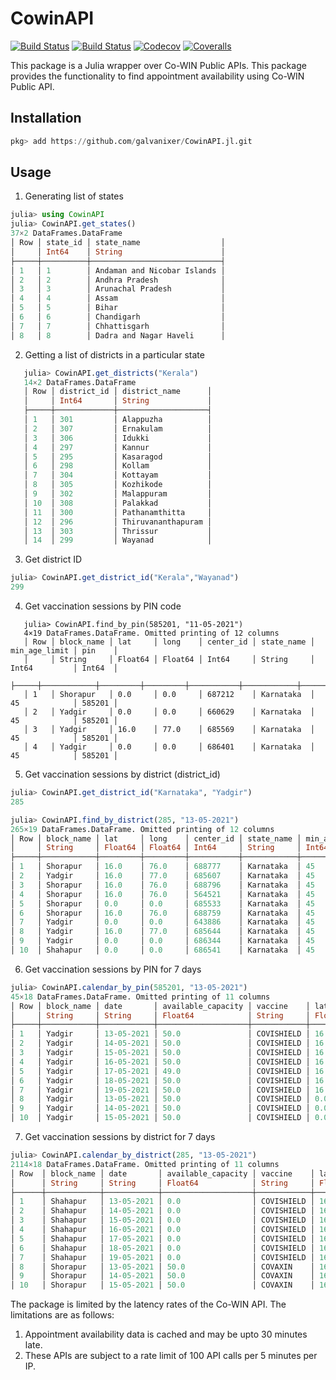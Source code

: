 # CowinAPI

[![Build Status](https://travis-ci.com/galvanixer/CowinAPI.jl.svg?branch=master)](https://travis-ci.com/galvanixer/CowinAPI.jl)
[![Build Status](https://ci.appveyor.com/api/projects/status/github/galvanixer/CowinAPI.jl?svg=true)](https://ci.appveyor.com/project/galvanixer/CowinAPI-jl)
[![Codecov](https://codecov.io/gh/galvanixer/CowinAPI.jl/branch/master/graph/badge.svg)](https://codecov.io/gh/galvanixer/CowinAPI.jl)
[![Coveralls](https://coveralls.io/repos/github/galvanixer/CowinAPI.jl/badge.svg?branch=master)](https://coveralls.io/github/galvanixer/CowinAPI.jl?branch=master)

This package is a Julia wrapper over Co-WIN Public APIs. This package provides the functionality to find appointment availability using Co-WIN Public API. 

## Installation

```julia 
pkg> add https://github.com/galvanixer/CowinAPI.jl.git
```

## Usage 

1. Generating list of states

```julia 
julia> using CowinAPI
julia> CowinAPI.get_states()
37×2 DataFrames.DataFrame
│ Row │ state_id │ state_name                  │
│     │ Int64    │ String                      │
├─────┼──────────┼─────────────────────────────┤
│ 1   │ 1        │ Andaman and Nicobar Islands │
│ 2   │ 2        │ Andhra Pradesh              │
│ 3   │ 3        │ Arunachal Pradesh           │
│ 4   │ 4        │ Assam                       │
│ 5   │ 5        │ Bihar                       │
│ 6   │ 6        │ Chandigarh                  │
│ 7   │ 7        │ Chhattisgarh                │
│ 8   │ 8        │ Dadra and Nagar Haveli      │

```

2. Getting a list of districts in a particular state 

```julia 
   julia> CowinAPI.get_districts("Kerala")
   14×2 DataFrames.DataFrame
   │ Row │ district_id │ district_name      │
   │     │ Int64       │ String             │
   ├─────┼─────────────┼────────────────────┤
   │ 1   │ 301         │ Alappuzha          │
   │ 2   │ 307         │ Ernakulam          │
   │ 3   │ 306         │ Idukki             │
   │ 4   │ 297         │ Kannur             │
   │ 5   │ 295         │ Kasaragod          │
   │ 6   │ 298         │ Kollam             │
   │ 7   │ 304         │ Kottayam           │
   │ 8   │ 305         │ Kozhikode          │
   │ 9   │ 302         │ Malappuram         │
   │ 10  │ 308         │ Palakkad           │
   │ 11  │ 300         │ Pathanamthitta     │
   │ 12  │ 296         │ Thiruvananthapuram │
   │ 13  │ 303         │ Thrissur           │
   │ 14  │ 299         │ Wayanad            │
```

3. Get district ID
```julia
julia> CowinAPI.get_district_id("Kerala","Wayanad")
299
```

4. Get vaccination sessions by PIN code

```
   julia> CowinAPI.find_by_pin(585201, "11-05-2021")
   4×19 DataFrames.DataFrame. Omitted printing of 12 columns
   │ Row │ block_name │ lat     │ long    │ center_id │ state_name │ min_age_limit │ pin    │
   │     │ String     │ Float64 │ Float64 │ Int64     │ String     │ Int64         │ Int64  │
   ├─────┼────────────┼─────────┼─────────┼───────────┼────────────┼───────────────┼────────┤
   │ 1   │ Shorapur   │ 0.0     │ 0.0     │ 687212    │ Karnataka  │ 45            │ 585201 │
   │ 2   │ Yadgir     │ 0.0     │ 0.0     │ 660629    │ Karnataka  │ 45            │ 585201 │
   │ 3   │ Yadgir     │ 16.0    │ 77.0    │ 685569    │ Karnataka  │ 45            │ 585201 │
   │ 4   │ Yadgir     │ 0.0     │ 0.0     │ 686401    │ Karnataka  │ 45            │ 585201 │
```


5. Get vaccination sessions by district (district_id)
```julia
julia> CowinAPI.get_district_id("Karnataka", "Yadgir")
285

julia> CowinAPI.find_by_district(285, "13-05-2021")
265×19 DataFrames.DataFrame. Omitted printing of 12 columns
│ Row │ block_name │ lat     │ long    │ center_id │ state_name │ min_age_limit │ pin    │
│     │ String     │ Float64 │ Float64 │ Int64     │ String     │ Int64         │ Int64  │
├─────┼────────────┼─────────┼─────────┼───────────┼────────────┼───────────────┼────────┤
│ 1   │ Shorapur   │ 16.0    │ 76.0    │ 688777    │ Karnataka  │ 45            │ 585224 │
│ 2   │ Yadgir     │ 16.0    │ 77.0    │ 685607    │ Karnataka  │ 45            │ 585321 │
│ 3   │ Shorapur   │ 16.0    │ 76.0    │ 688796    │ Karnataka  │ 45            │ 585224 │
│ 4   │ Shorapur   │ 16.0    │ 76.0    │ 564521    │ Karnataka  │ 45            │ 585215 │
│ 5   │ Shorapur   │ 0.0     │ 0.0     │ 685533    │ Karnataka  │ 45            │ 585220 │
│ 6   │ Shorapur   │ 16.0    │ 76.0    │ 688759    │ Karnataka  │ 45            │ 585215 │
│ 7   │ Yadgir     │ 0.0     │ 0.0     │ 643886    │ Karnataka  │ 45            │ 585202 │
│ 8   │ Yadgir     │ 16.0    │ 77.0    │ 685644    │ Karnataka  │ 45            │ 585202 │
│ 9   │ Yadgir     │ 0.0     │ 0.0     │ 686344    │ Karnataka  │ 45            │ 585202 │
│ 10  │ Shahapur   │ 0.0     │ 0.0     │ 686541    │ Karnataka  │ 45            │ 585309 │
```

6. Get vaccination sessions by PIN for 7 days
```julia
julia> CowinAPI.calendar_by_pin(585201, "13-05-2021")
45×18 DataFrames.DataFrame. Omitted printing of 11 columns
│ Row │ block_name │ date       │ available_capacity │ vaccine    │ lat     │ long    │ center_id │
│     │ String     │ String     │ Float64            │ String     │ Float64 │ Float64 │ Int64     │
├─────┼────────────┼────────────┼────────────────────┼────────────┼─────────┼─────────┼───────────┤
│ 1   │ Yadgir     │ 13-05-2021 │ 50.0               │ COVISHIELD │ 16.0    │ 77.0    │ 685569    │
│ 2   │ Yadgir     │ 14-05-2021 │ 50.0               │ COVISHIELD │ 16.0    │ 77.0    │ 685569    │
│ 3   │ Yadgir     │ 15-05-2021 │ 50.0               │ COVISHIELD │ 16.0    │ 77.0    │ 685569    │
│ 4   │ Yadgir     │ 16-05-2021 │ 50.0               │ COVISHIELD │ 16.0    │ 77.0    │ 685569    │
│ 5   │ Yadgir     │ 17-05-2021 │ 49.0               │ COVISHIELD │ 16.0    │ 77.0    │ 685569    │
│ 6   │ Yadgir     │ 18-05-2021 │ 50.0               │ COVISHIELD │ 16.0    │ 77.0    │ 685569    │
│ 7   │ Yadgir     │ 19-05-2021 │ 50.0               │ COVISHIELD │ 16.0    │ 77.0    │ 685569    │
│ 8   │ Yadgir     │ 13-05-2021 │ 50.0               │ COVISHIELD │ 0.0     │ 0.0     │ 686401    │
│ 9   │ Yadgir     │ 14-05-2021 │ 50.0               │ COVISHIELD │ 0.0     │ 0.0     │ 686401    │
│ 10  │ Yadgir     │ 15-05-2021 │ 50.0               │ COVISHIELD │ 0.0     │ 0.0     │ 686401    │
```

7. Get vaccination sessions by district for 7 days
```julia
julia> CowinAPI.calendar_by_district(285, "13-05-2021")
2114×18 DataFrames.DataFrame. Omitted printing of 11 columns
│ Row  │ block_name │ date       │ available_capacity │ vaccine    │ lat     │ long    │ center_id │
│      │ String     │ String     │ Float64            │ String     │ Float64 │ Float64 │ Int64     │
├──────┼────────────┼────────────┼────────────────────┼────────────┼─────────┼─────────┼───────────┤
│ 1    │ Shahapur   │ 13-05-2021 │ 0.0                │ COVISHIELD │ 16.0    │ 76.0    │ 660580    │
│ 2    │ Shahapur   │ 14-05-2021 │ 0.0                │ COVISHIELD │ 16.0    │ 76.0    │ 660580    │
│ 3    │ Shahapur   │ 15-05-2021 │ 0.0                │ COVISHIELD │ 16.0    │ 76.0    │ 660580    │
│ 4    │ Shahapur   │ 16-05-2021 │ 0.0                │ COVISHIELD │ 16.0    │ 76.0    │ 660580    │
│ 5    │ Shahapur   │ 17-05-2021 │ 0.0                │ COVISHIELD │ 16.0    │ 76.0    │ 660580    │
│ 6    │ Shahapur   │ 18-05-2021 │ 0.0                │ COVISHIELD │ 16.0    │ 76.0    │ 660580    │
│ 7    │ Shahapur   │ 19-05-2021 │ 0.0                │ COVISHIELD │ 16.0    │ 76.0    │ 660580    │
│ 8    │ Shorapur   │ 13-05-2021 │ 50.0               │ COVAXIN    │ 16.0    │ 76.0    │ 688777    │
│ 9    │ Shorapur   │ 14-05-2021 │ 50.0               │ COVAXIN    │ 16.0    │ 76.0    │ 688777    │
│ 10   │ Shorapur   │ 15-05-2021 │ 50.0               │ COVAXIN    │ 16.0    │ 76.0    │ 688777    │
```

The package is limited by the latency rates of the Co-WIN API. The limitations are as follows:

1. Appointment availability data is cached and may be upto 30 minutes late.
2. These APIs are subject to a rate limit of 100 API calls per 5 minutes per IP. 